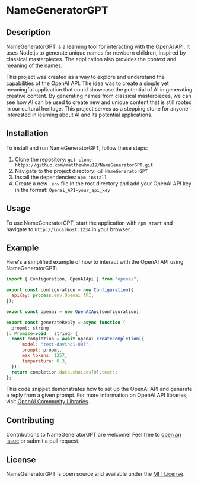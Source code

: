 # NameGeneratorGPT

## Description

NameGeneratorGPT is a learning tool for interacting with the OpenAI API. It uses Node.js to generate unique names for newborn children, inspired by classical masterpieces. The application also provides the context and meaning of the names.

This project was created as a way to explore and understand the capabilities of the OpenAI API. The idea was to create a simple yet meaningful application that could showcase the potential of AI in generating creative content. By generating names from classical masterpieces, we can see how AI can be used to create new and unique content that is still rooted in our cultural heritage. This project serves as a stepping stone for anyone interested in learning about AI and its potential applications.

## Installation

To install and run NameGeneratorGPT, follow these steps:

1. Clone the repository: `git clone https://github.com/matthewhou19/NameGeneratorGPT.git`
2. Navigate to the project directory: `cd NameGeneratorGPT`
3. Install the dependencies: `npm install`
4. Create a new `.env` file in the root directory and add your OpenAI API key in the format: `Openai_API=your_api_key`

## Usage

To use NameGeneratorGPT, start the application with `npm start` and navigate to `http://localhost:1234` in your browser.

## Example

Here's a simplified example of how to interact with the OpenAI API using NameGeneratorGPT:

```javascript
import { Configuration, OpenAIApi } from "openai";

export const configuration = new Configuration({
  apiKey: process.env.Openai_API,
});

export const openai = new OpenAIApi(configuration);

export const generateReply = async function (
  propmt: string
): Promise<void | string> {
  const completion = await openai.createCompletion({
      model: "text-davinci-003",
      prompt: propmt,
      max_tokens: 1257,
      temperature: 0.3,
  });
  return completion.data.choices[0].text!;
};
```

This code snippet demonstrates how to set up the OpenAI API and generate a reply from a given prompt. For more information on OpenAI API libraries, visit [OpenAI Community Libraries](https://platform.openai.com/docs/libraries/community-libraries).

## Contributing

Contributions to NameGeneratorGPT are welcome! Feel free to [open an issue](https://github.com/matthewhou19/NameGeneratorGPT/issues) or submit a pull request.

## License

NameGeneratorGPT is open source and available under the [MIT License](https://chat.openai.com/LICENSE).
